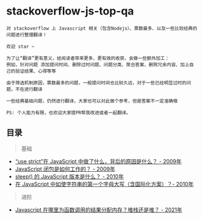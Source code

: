 # stackoverflow-js-top-qa

    对 stackoverflow 上 Javascript 相关（包含Nodejs）、票数最多、以及一些比较经典的问题进行整理翻译！
    
    欢迎 star ~
    
    为了让“翻译”更有意义，给阅读者带来更多、更有效的收获，会做一些额外加工：
    例如，针对问题 添加提问时间、删除过时问题、问题分类、聚合答案、删除冗余内容、加上自己的验证结果、心得等等

    由于筛选机制原因，票数最多的问题，一般提问时间也比较久远，对于一些已经明显过时的问题，不在进行翻译
    
    一些经典基础问题，仍然进行翻译，大家也可以对此做个参考，但是答案不一定准确哦

    PS: 个人能力有限，也欢迎大家提PR帮我改进或者一起翻译。

## 目录

> 基础

- [“use strict”在 JavaScript 中做了什么，背后的原因是什么？ - 2009年](https://github.com/buynao/stackoverflow-js-top-qa/blob/main/contents/basic/use_strict.md)
- [JavaScript 闭包是如何工作的？ - 2009年](https://github.com/buynao/stackoverflow-js-top-qa/blob/main/contents/basic/closures.md)
- [sleep() 的 JavaScript 版本是什么？ - 2010年](https://github.com/buynao/stackoverflow-js-top-qa/blob/main/contents/basic/sleep.md)
- [在 JavaScript 中如使字符串的第一个字母大写（含国际化方案）？- 2010年](https://github.com/buynao/stackoverflow-js-top-qa/blob/main/contents/basic/firstStrToUppercase.md)

> 进阶

- [Javascript 在哪里为函数调用的结果分配内存？堆栈还是堆？ - 2021年](https://github.com/buynao/stackoverflow-js-top-qa/blob/main/contents/advanced/heapAndStack.md)
